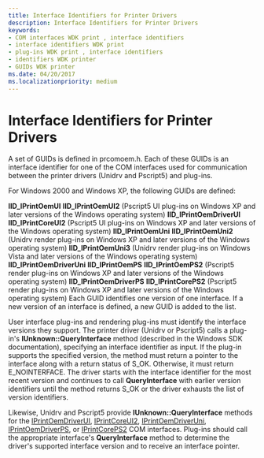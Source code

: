 ```yaml
---
title: Interface Identifiers for Printer Drivers
description: Interface Identifiers for Printer Drivers
keywords:
- COM interfaces WDK print , interface identifiers
- interface identifiers WDK print
- plug-ins WDK print , interface identifiers
- identifiers WDK printer
- GUIDs WDK printer
ms.date: 04/20/2017
ms.localizationpriority: medium
---
```


# Interface Identifiers for Printer Drivers





A set of GUIDs is defined in prcomoem.h. Each of these GUIDs is an interface identifier for one of the COM interfaces used for communication between the printer drivers (Unidrv and Pscript5) and plug-ins.

For Windows 2000 and Windows XP, the following GUIDs are defined:

**IID\_IPrintOemUI**
**IID\_IPrintOemUI2** (Pscript5 UI plug-ins on Windows XP and later versions of the Windows operating system)
**IID\_IPrintOemDriverUI**
**IID\_IPrintCoreUI2** (Pscript5 UI plug-ins on Windows XP and later versions of the Windows operating system)
**IID\_IPrintOemUni**
**IID\_IPrintOemUni2** (Unidrv render plug-ins on Windows XP and later versions of the Windows operating system)
**IID\_IPrintOemUni3** (Unidrv render plug-ins on Windows Vista and later versions of the Windows operating system)
**IID\_IPrintOemDriverUni**
**IID\_IPrintOemPS**
**IID\_IPrintOemPS2** (Pscript5 render plug-ins on Windows XP and later versions of the Windows operating system)
**IID\_IPrintOemDriverPS**
**IID\_IPrintCorePS2** (Pscript5 render plug-ins on Windows XP and later versions of the Windows operating system)
Each GUID identifies one version of one interface. If a new version of an interface is defined, a new GUID is added to the list.

User interface plug-ins and rendering plug-ins must identify the interface versions they support. The printer driver (Unidrv or Pscript5) calls a plug-in's **IUnknown::QueryInterface** method (described in the Windows SDK documentation), specifying an interface identifier as input. If the plug-in supports the specified version, the method must return a pointer to the interface along with a return status of S\_OK. Otherwise, it must return E\_NOINTERFACE. The driver starts with the interface identifier for the most recent version and continues to call **QueryInterface** with earlier version identifiers until the method returns S\_OK or the driver exhausts the list of version identifiers.

Likewise, Unidrv and Pscript5 provide **IUnknown::QueryInterface** methods for the [IPrintOemDriverUI](iprintoemdriverui-com-interface.md), [IPrintCoreUI2](iprintcoreui2-com-interface.md), [IPrintOemDriverUni](iprintoemdriveruni-com-interface.md), [IPrintOemDriverPS](iprintoemdriverps-com-interface.md), or [IPrintCorePS2](iprintcoreps2-com-interface.md) COM interfaces. Plug-ins should call the appropriate interface's **QueryInterface** method to determine the driver's supported interface version and to receive an interface pointer.

 

 




